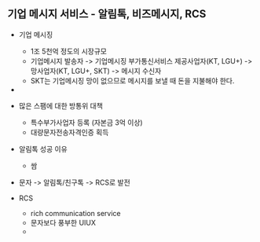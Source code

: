 ## 기업 메시지 서비스 - 알림톡, 비즈메시지, RCS

- 기업 메시징
  - 1조 5천억 정도의 시장규모
  - 기업메시지 발송자 -> 기업메시징 부가통신서비스 제공사업자(KT, LGU+) -> 망사업자(KT, LGU+, SKT) -> 메시지 수신자
  - SKT는 기업메시징 망이 없으므로 메시지를 보낼 때 돈을 지불해야 한다.
-

- 많은 스팸에 대한 방통위 대책

  - 특수부가사업자 등록 (자본금 3억 이상)
  - 대량문자전송자격인증 획득

- 알림톡 성공 이유

  - 쌈

- 문자 -> 알림톡/친구톡 -> RCS로 발전
- RCS
  - rich communication service
  - 문자보다 풍부한 UIUX
  -
